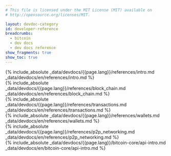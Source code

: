 ```yaml
---
# This file is licensed under the MIT License (MIT) available on
# http://opensource.org/licenses/MIT.

layout: devdoc-category
id: developer-reference
breadcrumbs:
  - bitcoin
  - dev docs
  - dev docs reference
show_fragments: true
show_toc: true
---
```


<div class="toccontent-block" markdown="block">
{% include_absolute _data/devdocs/{{page.lang}}/references/intro.md _data/devdocs/en/references/intro.md %}
</div>

<div class="toccontent-block" markdown="block">
{% include_absolute _data/devdocs/{{page.lang}}/references/block_chain.md _data/devdocs/en/references/block_chain.md %}
</div>

<div class="toccontent-block" markdown="block">
{% include_absolute _data/devdocs/{{page.lang}}/references/transactions.md _data/devdocs/en/references/transactions.md %}
</div>

<div class="toccontent-block" markdown="block">
{% include_absolute _data/devdocs/{{page.lang}}/references/wallets.md _data/devdocs/en/references/wallets.md %}
</div>

<div class="toccontent-block" markdown="block">
{% include_absolute _data/devdocs/{{page.lang}}/references/p2p_networking.md _data/devdocs/en/references/p2p_networking.md %}
</div>

<div class="toccontent-block" markdown="block">
{% include_absolute _data/devdocs/{{page.lang}}/bitcoin-core/api-intro.md _data/devdocs/en/bitcoin-core/api-intro.md %}
</div>
